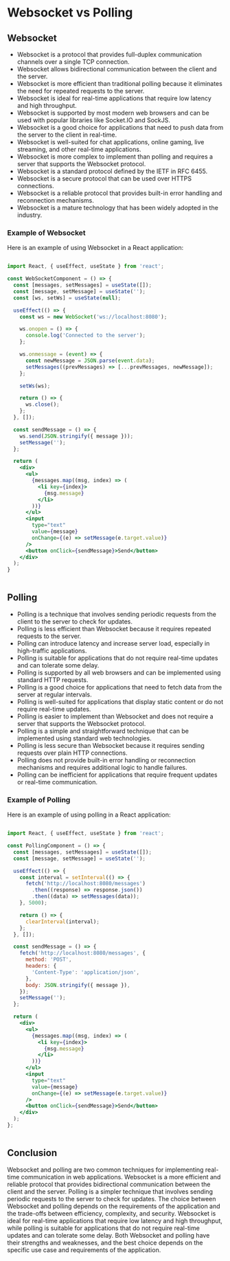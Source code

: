 # Websocket vs Polling

## Websocket

- Websocket is a protocol that provides full-duplex communication channels over a single TCP connection.
- Websocket allows bidirectional communication between the client and the server.
- Websocket is more efficient than traditional polling because it eliminates the need for repeated requests to the server.
- Websocket is ideal for real-time applications that require low latency and high throughput.
- Websocket is supported by most modern web browsers and can be used with popular libraries like Socket.IO and SockJS.
- Websocket is a good choice for applications that need to push data from the server to the client in real-time.
- Websocket is well-suited for chat applications, online gaming, live streaming, and other real-time applications.
- Websocket is more complex to implement than polling and requires a server that supports the Websocket protocol.
- Websocket is a standard protocol defined by the IETF in RFC 6455.
- Websocket is a secure protocol that can be used over HTTPS connections.
- Websocket is a reliable protocol that provides built-in error handling and reconnection mechanisms.
- Websocket is a mature technology that has been widely adopted in the industry.

### Example of Websocket

Here is an example of using Websocket in a React application:

```jsx

import React, { useEffect, useState } from 'react';

const WebSocketComponent = () => {
  const [messages, setMessages] = useState([]);
  const [message, setMessage] = useState('');
  const [ws, setWs] = useState(null);

  useEffect(() => {
    const ws = new WebSocket('ws://localhost:8080');

    ws.onopen = () => {
      console.log('Connected to the server');
    };

    ws.onmessage = (event) => {
      const newMessage = JSON.parse(event.data);
      setMessages((prevMessages) => [...prevMessages, newMessage]);
    };

    setWs(ws);

    return () => {
      ws.close();
    };
  }, []);

  const sendMessage = () => {
    ws.send(JSON.stringify({ message }));
    setMessage('');
  };

  return (
    <div>
      <ul>
        {messages.map((msg, index) => (
          <li key={index}>
            {msg.message}
          </li>
        ))}
      </ul>
      <input
        type="text"
        value={message}
        onChange={(e) => setMessage(e.target.value)}
      />
      <button onClick={sendMessage}>Send</button>
    </div>
  );
}  
   
```

## Polling

- Polling is a technique that involves sending periodic requests from the client to the server to check for updates.
- Polling is less efficient than Websocket because it requires repeated requests to the server.
- Polling can introduce latency and increase server load, especially in high-traffic applications.
- Polling is suitable for applications that do not require real-time updates and can tolerate some delay.
- Polling is supported by all web browsers and can be implemented using standard HTTP requests.
- Polling is a good choice for applications that need to fetch data from the server at regular intervals.
- Polling is well-suited for applications that display static content or do not require real-time updates.
- Polling is easier to implement than Websocket and does not require a server that supports the Websocket protocol.
- Polling is a simple and straightforward technique that can be implemented using standard web technologies.
- Polling is less secure than Websocket because it requires sending requests over plain HTTP connections.
- Polling does not provide built-in error handling or reconnection mechanisms and requires additional logic to handle failures.
- Polling can be inefficient for applications that require frequent updates or real-time communication.

### Example of Polling

Here is an example of using polling in a React application:

```jsx

import React, { useEffect, useState } from 'react';

const PollingComponent = () => {
  const [messages, setMessages] = useState([]);
  const [message, setMessage] = useState('');

  useEffect(() => {
    const interval = setInterval(() => {
      fetch('http://localhost:8080/messages')
        .then((response) => response.json())
        .then((data) => setMessages(data));
    }, 5000);

    return () => {
      clearInterval(interval);
    };
  }, []);

  const sendMessage = () => {
    fetch('http://localhost:8080/messages', {
      method: 'POST',
      headers: {
        'Content-Type': 'application/json',
      },
      body: JSON.stringify({ message }),
    });
    setMessage('');
  };

  return (
    <div>
      <ul>
        {messages.map((msg, index) => (
          <li key={index}>
            {msg.message}
          </li>
        ))}
      </ul>
      <input
        type="text"
        value={message}
        onChange={(e) => setMessage(e.target.value)}  
      />
      <button onClick={sendMessage}>Send</button>
    </div>
  );
};
   
``` 

## Conclusion

Websocket and polling are two common techniques for implementing real-time communication in web applications. Websocket is a more efficient and reliable protocol that provides bidirectional communication between the client and the server. Polling is a simpler technique that involves sending periodic requests to the server to check for updates. The choice between Websocket and polling depends on the requirements of the application and the trade-offs between efficiency, complexity, and security. Websocket is ideal for real-time applications that require low latency and high throughput, while polling is suitable for applications that do not require real-time updates and can tolerate some delay. Both Websocket and polling have their strengths and weaknesses, and the best choice depends on the specific use case and requirements of the application.

